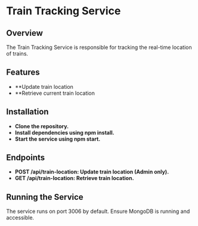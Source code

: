 # Train Tracking Service

## Overview

The Train Tracking Service is responsible for tracking the real-time location of trains.

## Features

- **Update train location
- **Retrieve current train location

## Installation

- **Clone the repository.**
- **Install dependencies using npm install.**
- **Start the service using npm start.**

## Endpoints

- **POST /api/train-location: Update train location (Admin only).**
- **GET /api/train-location: Retrieve train location.**

## Running the Service

The service runs on port 3006 by default.
Ensure MongoDB is running and accessible.